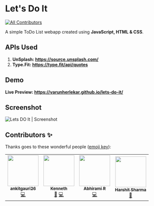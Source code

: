 # Let's Do It
<!-- ALL-CONTRIBUTORS-BADGE:START - Do not remove or modify this section -->
[![All Contributors](https://img.shields.io/badge/all_contributors-3-orange.svg?style=flat-square)](#contributors-)
<!-- ALL-CONTRIBUTORS-BADGE:END -->
A simple ToDo List webapp created using **JavaScript, HTML & CSS**.

## APIs Used
1.	**UnSplash: https://source.unsplash.com/**
2.	**Type.Fit: https://type.fit/api/quotes**


## Demo
**Live Preview: https://varunherlekar.github.io/lets-do-it/**

## Screenshot
![Lets DO It | Screenshot](https://github.com/varunherlekar/lets-do-it/blob/main/screenshot-varunherlekar.github.io-2021.09.09-14_20_22.png?raw=true)

## Contributors ✨

Thanks goes to these wonderful people ([emoji key](https://allcontributors.org/docs/en/emoji-key)):

<!-- ALL-CONTRIBUTORS-LIST:START - Do not remove or modify this section -->
<!-- prettier-ignore-start -->
<!-- markdownlint-disable -->
<table>
  <tr>
    <td align="center"><a href="https://github.com/ankitgauri26"><img src="https://avatars.githubusercontent.com/u/22481268?v=4?s=100" width="100px;" alt=""/><br /><sub><b>ankitgauri26</b></sub></a><br /><a href="https://github.com/varunherlekar/lets-do-it/commits?author=ankitgauri26" title="Code">💻</a></td>
    <td align="center"><a href="https://mysoundwise.com"><img src="https://avatars.githubusercontent.com/u/1641990?v=4?s=100" width="100px;" alt=""/><br /><sub><b>Kenneth</b></sub></a><br /><a href="#design-kennethpdev" title="Design">🎨</a> <a href="https://github.com/varunherlekar/lets-do-it/commits?author=kennethpdev" title="Code">💻</a></td>
    <td align="center"><a href="https://github.com/abee62"><img src="https://avatars.githubusercontent.com/u/62689173?v=4?s=100" width="100px;" alt=""/><br /><sub><b>Abhirami R</b></sub></a><br /><a href="https://github.com/varunherlekar/lets-do-it/commits?author=abee62" title="Code">💻</a></td>
    <td align="center"><a href="http://harshitsharma.me"><img src="https://avatars.githubusercontent.com/u/55023091?v=4?s=100" width="100px;" alt=""/><br /><sub><b>Harshit Sharma</b></sub></a><br /><a href="#design-icoderharshit" title="Design">🎨</a></td>
  </tr>
</table>

<!-- markdownlint-restore -->
<!-- prettier-ignore-end -->
